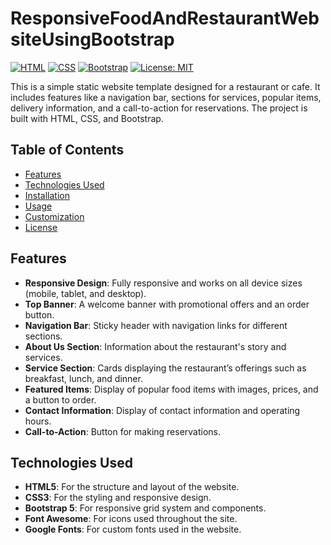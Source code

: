 # ResponsiveFoodAndRestaurantWebsiteUsingBootstrap

[![HTML](https://img.shields.io/badge/HTML5-orange.svg)](https://shields.io/)
[![CSS](https://img.shields.io/badge/CSS3-blue.svg)](https://shields.io/)
[![Bootstrap](https://img.shields.io/badge/Bootstrap-5-blueviolet.svg)](https://shields.io/)
[![License: MIT](https://img.shields.io/badge/License-MIT-yellow.svg)](https://opensource.org/licenses/MIT)

This is a simple static website template designed for a restaurant or cafe. It includes features like a navigation bar, sections for services, popular items, delivery information, and a call-to-action for reservations. The project is built with HTML, CSS, and Bootstrap.

## Table of Contents

- [Features](#features)
- [Technologies Used](#technologies-used)
- [Installation](#installation)
- [Usage](#usage)
- [Customization](#customization)
- [License](#license)

## Features

- **Responsive Design**: Fully responsive and works on all device sizes (mobile, tablet, and desktop).
- **Top Banner**: A welcome banner with promotional offers and an order button.
- **Navigation Bar**: Sticky header with navigation links for different sections.
- **About Us Section**: Information about the restaurant's story and services.
- **Service Section**: Cards displaying the restaurant’s offerings such as breakfast, lunch, and dinner.
- **Featured Items**: Display of popular food items with images, prices, and a button to order.
- **Contact Information**: Display of contact information and operating hours.
- **Call-to-Action**: Button for making reservations.

## Technologies Used

- **HTML5**: For the structure and layout of the website.
- **CSS3**: For the styling and responsive design.
- **Bootstrap 5**: For responsive grid system and components.
- **Font Awesome**: For icons used throughout the site.
- **Google Fonts**: For custom fonts used in the website.

